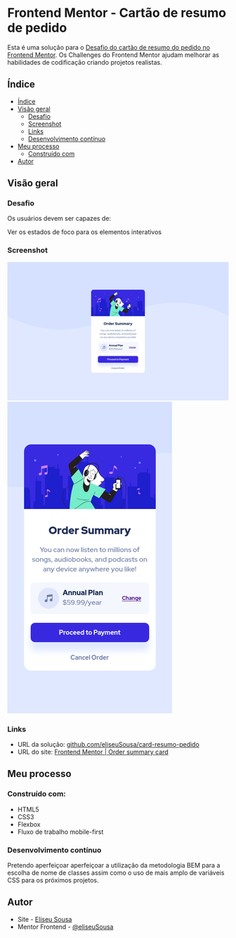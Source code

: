 # Frontend Mentor - Cartão de resumo de pedido

Esta é uma solução para o [Desafio do cartão de resumo do pedido no Frontend Mentor](https://www.frontendmentor.io/challenges/order-summary-component-QlPmajDUj). Os Challenges  do Frontend Mentor ajudam melhorar as habilidades de codificação criando projetos realistas.

## Índice
  - [Índice](#índice)
  - [Visão geral](#visão-geral)
    - [Desafio](#desafio)
    - [Screenshot](#screenshot)
    - [Links](#links)
    - [Desenvolvimento contínuo](#desenvolvimeto-continuo)
- [Meu processo](#meu-processo)
  - [Construído com](#construído-com)
- [Autor](#autor)



## Visão geral

###  Desafio
Os usuários devem ser capazes de:

Ver os estados de foco para os elementos interativos

### Screenshot
![](./versao-desktop.png)
![](./versao-mobile.png)

### Links
- URL da solução: [github.com/eliseuSousa/card-resumo-pedido](https://github.com/eliseuSousa/card-resumo-pedido)
- URL do site: [Frontend Mentor | Order summary card](https://eliseusousa.github.io/card-resumo-pedido/)

## Meu processo

### Construído com:
- HTML5
- CSS3
- Flexbox
- Fluxo de trabalho mobile-first 

### Desenvolvimento contínuo
Pretendo aperfeiçoar aperfeiçoar a utilização da metodologia BEM para a escolha de nome de classes assim como o uso de mais amplo de variáveis CSS para os próximos projetos.

## Autor 
- Site - [Eliseu Sousa](https://eliseusousa.github.io/portfolio/)
- Mentor Frontend - [@eliseuSousa](https://www.frontendmentor.io/profile/eliseuSousa)
